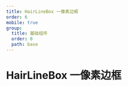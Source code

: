 ```yaml
---
title: HairLineBox 一像素边框
order: 6
mobile: true
group:
  title: 基础组件
  order: 0
  path: base
---
```


# HairLineBox 一像素边框

<code src="../demo/HairLineBox.tsx"></code>
<API src="../src/HairLineBox.tsx"></API>
